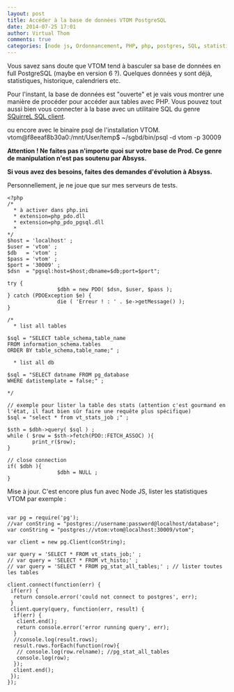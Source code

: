 ```yaml
---
layout: post
title: Accéder à la base de données VTOM PostgreSQL
date: 2014-07-25 17:01
author: Virtual Thom
comments: true
categories: [node js, Ordonnancement, PHP, php, postgres, SQL, statistiques vtom, VTOM, VTOM PostgreSQL]
---
```

Vous savez sans doute que VTOM tend à basculer sa base de données en full PostgreSQL (maybe en version 6 ?). Quelques données y sont déjà, statistiques, historique, calendriers etc.

Pour l'instant, la base de données est "ouverte" et je vais vous montrer une manière de procéder pour accéder aux tables avec PHP. Vous pouvez tout aussi bien vous connecter à la base avec un utilitaire SQL du genre <a title="SQuirreL SQL client" href="http://squirrel-sql.sourceforge.net/">SQuirreL SQL client</a>.
<p>
ou encore avec le binaire psql de l'installation VTOM.
vtom@f8eeaf8b30a0:/mnt/User/temp$ ~/sgbd/bin/psql -d vtom -p 30009
</p>

**Attention ! Ne faites pas n'importe quoi sur votre base de Prod. Ce genre de manipulation n'est pas soutenu par Absyss.**

**Si vous avez des besoins, faites des demandes d'évolution à Absyss.**

Personnellement, je ne joue que sur mes serveurs de tests.

```
<?php
/*
  * à activer dans php.ini
  * extension=php_pdo.dll
  * extension=php_pdo_pgsql.dll
  *
*/
$host = 'localhost' ;
$user = 'vtom' ;
$db   = 'vtom' ;
$pass = 'vtom' ;
$port = '30009' ;
$dsn  = "pgsql:host=$host;dbname=$db;port=$port";
 
try {
                $dbh = new PDO( $dsn, $user, $pass );
} catch (PDOException $e) {
                die ( 'Erreur ! : ' . $e->getMessage() );
}
 
/*
  * list all tables
 
$sql = "SELECT table_schema,table_name
FROM information_schema.tables
ORDER BY table_schema,table_name;" ;
 
  * list all db
 
$sql = "SELECT datname FROM pg_database
WHERE datistemplate = false;" ;
 
*/

// exemple pour lister la table des stats (attention c'est gourmand en l'état, il faut bien sûr faire une requête plus spécifique) 
$sql = "select * from vt_stats_job ;" ;
 
$sth = $dbh->query( $sql ) ;
while ( $row = $sth->fetch(PDO::FETCH_ASSOC) ){
        print_r($row);
}
 
// close connection
if( $dbh ){
                $dbh = NULL ;
}
```

Mise à jour. C'est encore plus fun avec Node JS, lister les statistiques VTOM par exemple :

```

var pg = require('pg');
//var conString = "postgres://username:password@localhost/database";
var conString = "postgres://vtom:vtom@localhost:30009/vtom";

var client = new pg.Client(conString);

var query = 'SELECT * FROM vt_stats_job;' ;
// var query = 'SELECT * FROM vt_histo;' ;
// var query = 'SELECT * FROM pg_stat_all_tables;' ; // lister toutes les tables

client.connect(function(err) {
 if(err) {
  return console.error('could not connect to postgres', err);
 }
 client.query(query, function(err, result) {
  if(err) {
   client.end();
   return console.error('error running query', err);
  }
  //console.log(result.rows);
  result.rows.forEach(function(row){
   // console.log(row.relname); //pg_stat_all_tables
   console.log(row);
  });
  client.end();
 });
});
```
